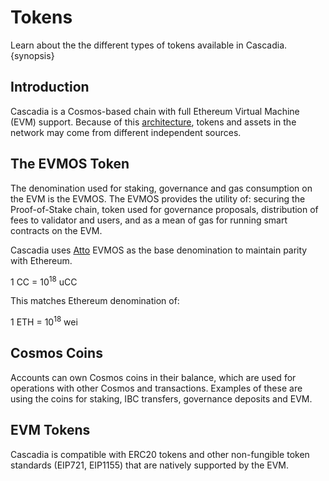 <!--
order: 2
-->

# Tokens

Learn about the the different types of tokens available in Cascadia. {synopsis}

## Introduction

Cascadia is a Cosmos-based chain with full Ethereum Virtual Machine (EVM) support. Because of this [architecture](./../technical_concepts/architecture.md), tokens and assets in the network may come from different independent sources.

## The EVMOS Token

The denomination used for staking, governance and gas consumption on the EVM is the EVMOS. The EVMOS provides the utility of: securing the Proof-of-Stake chain, token used for governance proposals, distribution of fees to validator and users, and as a mean of gas for running smart contracts on the EVM.

Cascadia uses [Atto](https://en.wikipedia.org/wiki/Atto-) EVMOS as the base denomination to maintain parity with Ethereum.

1 CC = 10<sup>18</sup> uCC

This matches Ethereum denomination of:

1 ETH = 10<sup>18</sup> wei

## Cosmos Coins

Accounts can own Cosmos coins in their balance, which are used for operations with other Cosmos and transactions. Examples of these are using the coins for staking, IBC transfers, governance deposits and EVM.

## EVM Tokens

Cascadia is compatible with ERC20 tokens and other non-fungible token standards (EIP721, EIP1155)
that are natively supported by the EVM.
